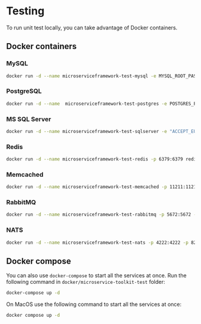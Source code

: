 # Testing

To run unit test locally, you can take advantage of Docker containers.

## Docker containers

### MySQL
```bash
docker run -d --name microserviceframework-test-mysql -e MYSQL_ROOT_PASSWORD=root -e MYSQL_DATABASE=microservice_framework_tests -p 3306:3306 mysql:8
```

### PostgreSQL
```bash
docker run -d --name  microserviceframework-test-postgres -e POSTGRES_PASSWORD=postgres -p 5432:5432 postgres:16
```

### MS SQL Server
```bash
docker run -d --name microserviceframework-test-sqlserver -e "ACCEPT_EULA=Y" -e "SA_PASSWORD=my_root_password123" -p 1433:1433 mcr.microsoft.com/mssql/server:2022-latest
```

### Redis
```bash
docker run -d --name microserviceframework-test-redis -p 6379:6379 redis:alpine
```

### Memcached
```bash
docker run -d --name microserviceframework-test-memcached -p 11211:11211 memcached:alpine
```

### RabbitMQ
```bash
docker run -d --name microserviceframework-test-rabbitmq -p 5672:5672 -p 15672:15672 rabbitmq:alpine
```

### NATS
```bash
docker run -d --name microserviceframework-test-nats -p 4222:4222 -p 8222:8222 -p 6222:6222 nats:alpine
```

## Docker compose

You can also use `docker-compose` to start all the services at once. Run the following command in `docker/microservice-toolkit-test` folder:

```bash
docker-compose up -d
```

On MacOS use the following command to start all the services at once:

```bash
docker compose up -d
```